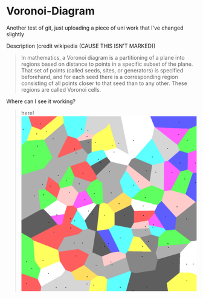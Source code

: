 # Voronoi-Diagram
Another test of git, just uploading a piece of uni work that I've changed slightly

Description (credit wikipedia (CAUSE THIS ISN'T MARKED))
>In mathematics, a Voronoi diagram is a partitioning of a plane into regions based on distance to points in a specific subset of the plane. That set of points (called seeds, sites, or generators) is specified beforehand, and for each seed there is a corresponding region consisting of all points closer to that seed than to any other. These regions are called Voronoi cells.

Where can I see it working?

>here!
![example Voronoi Diagram_Output](https://github.com/LewisFramps/Voronoi-Diagram/blob/master/b.png)
